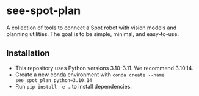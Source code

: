 # see-spot-plan
A collection of tools to connect a Spot robot with vision models and planning utilities. The goal is to be simple, minimal, and easy-to-use.

## Installation
* This repository uses Python versions 3.10-3.11. We recommend 3.10.14.
* Create a new conda environment with `conda create --name see_spot_plan python=3.10.14`
* Run `pip install -e .` to install dependencies.
